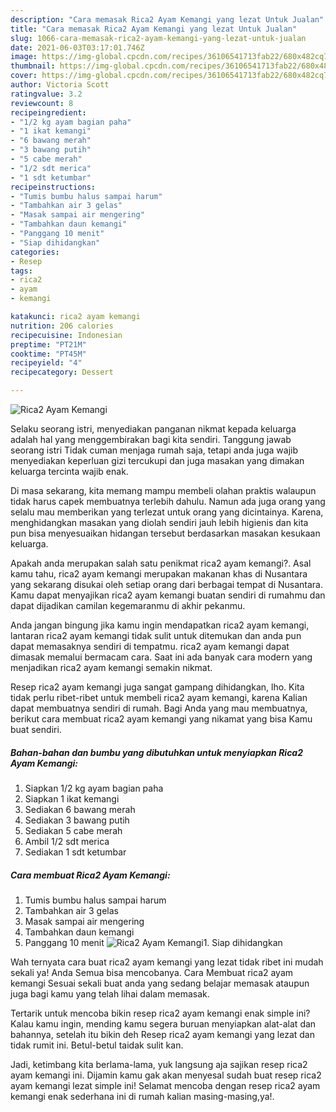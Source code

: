 ```yaml
---
description: "Cara memasak Rica2 Ayam Kemangi yang lezat Untuk Jualan"
title: "Cara memasak Rica2 Ayam Kemangi yang lezat Untuk Jualan"
slug: 1066-cara-memasak-rica2-ayam-kemangi-yang-lezat-untuk-jualan
date: 2021-06-03T03:17:01.746Z
image: https://img-global.cpcdn.com/recipes/36106541713fab22/680x482cq70/rica2-ayam-kemangi-foto-resep-utama.jpg
thumbnail: https://img-global.cpcdn.com/recipes/36106541713fab22/680x482cq70/rica2-ayam-kemangi-foto-resep-utama.jpg
cover: https://img-global.cpcdn.com/recipes/36106541713fab22/680x482cq70/rica2-ayam-kemangi-foto-resep-utama.jpg
author: Victoria Scott
ratingvalue: 3.2
reviewcount: 8
recipeingredient:
- "1/2 kg ayam bagian paha"
- "1 ikat kemangi"
- "6 bawang merah"
- "3 bawang putih"
- "5 cabe merah"
- "1/2 sdt merica"
- "1 sdt ketumbar"
recipeinstructions:
- "Tumis bumbu halus sampai harum"
- "Tambahkan air 3 gelas"
- "Masak sampai air mengering"
- "Tambahkan daun kemangi"
- "Panggang 10 menit"
- "Siap dihidangkan"
categories:
- Resep
tags:
- rica2
- ayam
- kemangi

katakunci: rica2 ayam kemangi 
nutrition: 206 calories
recipecuisine: Indonesian
preptime: "PT21M"
cooktime: "PT45M"
recipeyield: "4"
recipecategory: Dessert

---
```



![Rica2 Ayam Kemangi](https://img-global.cpcdn.com/recipes/36106541713fab22/680x482cq70/rica2-ayam-kemangi-foto-resep-utama.jpg)

Selaku seorang istri, menyediakan panganan nikmat kepada keluarga adalah hal yang menggembirakan bagi kita sendiri. Tanggung jawab seorang istri Tidak cuman menjaga rumah saja, tetapi anda juga wajib menyediakan keperluan gizi tercukupi dan juga masakan yang dimakan keluarga tercinta wajib enak.

Di masa  sekarang, kita memang mampu membeli olahan praktis walaupun tidak harus capek membuatnya terlebih dahulu. Namun ada juga orang yang selalu mau memberikan yang terlezat untuk orang yang dicintainya. Karena, menghidangkan masakan yang diolah sendiri jauh lebih higienis dan kita pun bisa menyesuaikan hidangan tersebut berdasarkan masakan kesukaan keluarga. 



Apakah anda merupakan salah satu penikmat rica2 ayam kemangi?. Asal kamu tahu, rica2 ayam kemangi merupakan makanan khas di Nusantara yang sekarang disukai oleh setiap orang dari berbagai tempat di Nusantara. Kamu dapat menyajikan rica2 ayam kemangi buatan sendiri di rumahmu dan dapat dijadikan camilan kegemaranmu di akhir pekanmu.

Anda jangan bingung jika kamu ingin mendapatkan rica2 ayam kemangi, lantaran rica2 ayam kemangi tidak sulit untuk ditemukan dan anda pun dapat memasaknya sendiri di tempatmu. rica2 ayam kemangi dapat dimasak memalui bermacam cara. Saat ini ada banyak cara modern yang menjadikan rica2 ayam kemangi semakin nikmat.

Resep rica2 ayam kemangi juga sangat gampang dihidangkan, lho. Kita tidak perlu ribet-ribet untuk membeli rica2 ayam kemangi, karena Kalian dapat membuatnya sendiri di rumah. Bagi Anda yang mau membuatnya, berikut cara membuat rica2 ayam kemangi yang nikamat yang bisa Kamu buat sendiri.

<!--inarticleads1-->

##### Bahan-bahan dan bumbu yang dibutuhkan untuk menyiapkan Rica2 Ayam Kemangi:

1. Siapkan 1/2 kg ayam bagian paha
1. Siapkan 1 ikat kemangi
1. Sediakan 6 bawang merah
1. Sediakan 3 bawang putih
1. Sediakan 5 cabe merah
1. Ambil 1/2 sdt merica
1. Sediakan 1 sdt ketumbar




<!--inarticleads2-->

##### Cara membuat Rica2 Ayam Kemangi:

1. Tumis bumbu halus sampai harum
1. Tambahkan air 3 gelas
1. Masak sampai air mengering
1. Tambahkan daun kemangi
1. Panggang 10 menit
<img src="//assets-global.cpcdn.com/assets/icons/button_play-2c75c40dde080a61004c1f40b05d8f140eaff45d7e9e6481dc71c63d2e7c4909.png" alt="Rica2 Ayam Kemangi">1. Siap dihidangkan




Wah ternyata cara buat rica2 ayam kemangi yang lezat tidak ribet ini mudah sekali ya! Anda Semua bisa mencobanya. Cara Membuat rica2 ayam kemangi Sesuai sekali buat anda yang sedang belajar memasak ataupun juga bagi kamu yang telah lihai dalam memasak.

Tertarik untuk mencoba bikin resep rica2 ayam kemangi enak simple ini? Kalau kamu ingin, mending kamu segera buruan menyiapkan alat-alat dan bahannya, setelah itu bikin deh Resep rica2 ayam kemangi yang lezat dan tidak rumit ini. Betul-betul taidak sulit kan. 

Jadi, ketimbang kita berlama-lama, yuk langsung aja sajikan resep rica2 ayam kemangi ini. Dijamin kamu gak akan menyesal sudah buat resep rica2 ayam kemangi lezat simple ini! Selamat mencoba dengan resep rica2 ayam kemangi enak sederhana ini di rumah kalian masing-masing,ya!.

